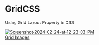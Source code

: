 # GridCSS

Using Grid Layout Property in CSS

<a href="https://ibb.co/fDvnWFV"><img src="https://i.ibb.co/bbJ2Vmj/Screenshot-2024-02-24-at-12-23-03-PM.png" alt="Screenshot-2024-02-24-at-12-23-03-PM" border="0"></a><br /><a target='_blank' href='https://imgbb.com/'>Grid Images</a><br />
